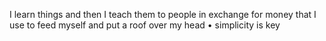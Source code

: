 I learn things and then I teach them to people in exchange for money that I use to feed myself and put a roof over my head • simplicity is key

